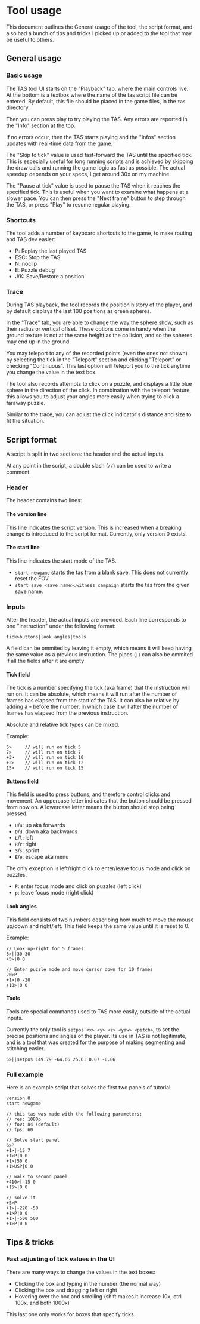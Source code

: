 # Tool usage

This document outlines the General usage of the tool, the script format, and also had a bunch of tips and tricks I picked up or added to the tool that may be useful to others.

## General usage
### Basic usage
The TAS tool UI starts on the "Playback" tab, where the main controls live. At the bottom is a textbox where the name of the tas script file can be entered. By default, this file should be placed in the game files, in the `tas` directory.

Then you can press play to try playing the TAS. Any errors are reported in the "Info" section at the top.

If no errors occur, then the TAS starts playing and the "Infos" section updates with real-time data from the game.

The "Skip to tick" value is used fast-forward the TAS until the specified tick. This is especially useful for long running scripts and is achieved by skipping the draw calls and running the game logic as fast as possible. The actual speedup depends on your specs, I get around 30x on my machine.

The "Pause at tick" value is used to pause the TAS when it reaches the specified tick. This is useful when you want to examine what happens at a slower pace. You can then press the "Next frame" button to step through the TAS, or press "Play" to resume regular playing.

### Shortcuts
The tool adds a number of keyboard shortcuts to the game, to make routing and TAS dev easier:
- P: Replay the last played TAS
- ESC: Stop the TAS
- N: noclip
- E: Puzzle debug
- J/K: Save/Restore a position

### Trace
During TAS playback, the tool records the position history of the player, and by default displays the last 100 positions as green spheres.

In the "Trace" tab, you are able to change the way the sphere show, such as their radius or vertical offset. These options come in handy when the ground texture is not at the same height as the collision, and so the spheres may end up in the ground.

You may teleport to any of the recorded points (even the ones not shown) by selecting the tick in the "Teleport" section and clicking "Teleport" or checking "Continuous". This last option will teleport you to the tick anytime you change the value in the text box.

The tool also records attempts to click on a puzzle, and displays a little blue sphere in the direction of the click. In combination with the teleport feature, this allows you to adjust your angles more easily when trying to click a faraway puzzle.

Similar to the trace, you can adjust the click indicator's distance and size to fit the situation.

## Script format
A script is split in two sections: the header and the actual inputs.

At any point in the script, a double slash (`//`) can be used to write a comment.

### Header
The header contains two lines:
#### The version line
This line indicates the script version. This is increased when a breaking change is introduced to the script format.
Currently, only version 0 exists.

#### The start line
This line indicates the start mode of the TAS.

- `start newgame` starts the tas from a blank save. This does not currently reset the FOV.
- `start save <save name>.witness_campaign` starts the tas from the given save name.

### Inputs
After the header, the actual inputs are provided. Each line corresponds to one "instruction" under the following format:

`tick>buttons|look angles|tools`

A field can be ommited by leaving it empty, which means it will keep having the same value as a previous instruction. The pipes (`|`) can also be ommited if all the fields after it are empty

#### Tick field
The tick is a number specifying the tick (aka frame) that the instruction will run on. It can be absolute, which means it will run after the number of frames has elapsed from the start of the TAS. It can also be relative by adding a `+` before the number, in which case it will after the number of frames has elapsed from the previous instruction.

Absolute and relative tick types can be mixed.

Example:

```
5>     // will run on tick 5
7>     // will run on tick 7
+3>    // will run on tick 10
+2>    // will run on tick 12
15>    // will run on tick 15
```

#### Buttons field
This field is used to press buttons, and therefore control clicks and movement. An uppercase letter indicates that the button should be pressed from now on. A lowercase letter means the button should stop being pressed.

- `U`/`u`: up aka forwards
- `D`/`d`: down aka backwards
- `L`/`l`: left
- `R`/`r`: right
- `S`/`s`: sprint
- `E`/`e`: escape aka menu

The only exception is left/right click to enter/leave focus mode and click on puzzles.
- `P`: enter focus mode and click on puzzles (left click)
- `p`: leave focus mode (right click)

#### Look angles
This field consists of two numbers describing how much to move the mouse up/down and right/left. This field keeps the same value until it is reset to 0.

Example:

```
// Look up-right for 5 frames
5>||30 30
+5>|0 0

// Enter puzzle mode and move cursor down for 10 frames
20>P
+1>|0 -20
+10>|0 0
```

#### Tools
Tools are special commands used to TAS more easily, outside of the actual inputs.

Currently the only tool is `setpos <x> <y> <z> <yaw> <pitch>`, to set the precise positions and angles of the player. Its use in TAS is not legitimate, and is a tool that was created for the purpose of making segmenting and stitching easier.

```
5>||setpos 149.79 -64.66 25.61 0.07 -0.06
```

### Full example
Here is an example script that solves the first two panels of tutorial:
```
version 0
start newgame

// this tas was made with the following parameters:
// res: 1080p
// fov: 84 (default)
// fps: 60

// Solve start panel
6>P
+1>|-15 7
+1>P|0 0
+1>|50 0
+1>USP|0 0

// walk to second panel
+410>|-15 0
+15>|0 0

// solve it
+5>P
+1>|-220 -50
+1>P|0 0
+1>|-500 500
+1>P|0 0
```

## Tips & tricks

### Fast adjusting of tick values in the UI
There are many ways to change the values in the text boxes:
- Clicking the box and typing in the number (the normal way)
- Clicking the box and dragging left or right
- Hovering over the box and scrolling (shift makes it increase 10x, ctrl 100x, and both 1000x)

This last one only works for boxes that specify ticks.
